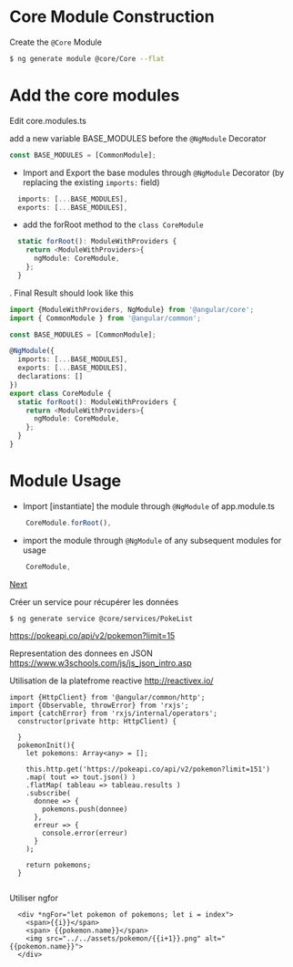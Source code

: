 # Core Module Construction

Create the `@Core` Module

```bash
$ ng generate module @core/Core --flat
```

# Add the core modules

Edit core.modules.ts

add a new variable BASE_MODULES before the `@NgModule` Decorator 

```Typescript
const BASE_MODULES = [CommonModule];
```

* Import and Export the base modules through `@NgModule` Decorator
(by replacing the existing `imports:` field)

```Typescript
  imports: [...BASE_MODULES],
  exports: [...BASE_MODULES],
```

* add the forRoot method to the `class CoreModule`

```Typescript
  static forRoot(): ModuleWithProviders {
    return <ModuleWithProviders>{
      ngModule: CoreModule,
    };
  }

```

. Final Result should look like this

```Typescript
import {ModuleWithProviders, NgModule} from '@angular/core';
import { CommonModule } from '@angular/common';

const BASE_MODULES = [CommonModule];

@NgModule({
  imports: [...BASE_MODULES],
  exports: [...BASE_MODULES],
  declarations: []
})
export class CoreModule {
  static forRoot(): ModuleWithProviders {
    return <ModuleWithProviders>{
      ngModule: CoreModule,
    };
  }
}
```

# Module Usage

* Import [instantiate] the module through `@NgModule` of app.module.ts

```Typescript
    CoreModule.forRoot(),
```

* import the module through `@NgModule` of any subsequent modules for usage

```Typescript
    CoreModule,
```

[Next](NB.md)



Créer un service pour récupérer les données

```
$ ng generate service @core/services/PokeList
```

https://pokeapi.co/api/v2/pokemon?limit=15

Representation des donnees en JSON
https://www.w3schools.com/js/js_json_intro.asp

Utilisation de la platefrome reactive
http://reactivex.io/

```
import {HttpClient} from '@angular/common/http';
import {Observable, throwError} from 'rxjs';
import {catchError} from 'rxjs/internal/operators';
  constructor(private http: HttpClient) {

  }
  pokemonInit(){
    let pokemons: Array<any> = [];

    this.http.get('https://pokeapi.co/api/v2/pokemon?limit=151')
    .map( tout => tout.json() )
    .flatMap( tableau => tableau.results )
    .subscribe(
      donnee => {
        pokemons.push(donnee)
      },
      erreur => {
        console.error(erreur)
      }
    );

    return pokemons;
  }
 
```

Utiliser ngfor

```
  <div *ngFor="let pokemon of pokemons; let i = index">
    <span>{{i}}</span>
    <span> {{pokemon.name}}</span>
    <img src="../../assets/pokemon/{{i+1}}.png" alt="{{pokemon.name}}">
  </div>
```
